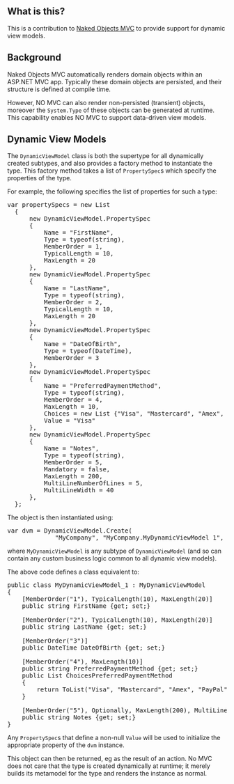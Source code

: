 ## What is this? ##

This is a contribution to [Naked Objects MVC](http://nakedobjects.codeplex.com) to provide support for dynamic view models.

## Background ##

Naked Objects MVC automatically renders domain objects within an ASP.NET MVC app.  Typically these domain objects are persisted, and their structure is defined at compile time.

However, NO MVC can also render non-persisted (transient) objects, moreover the `System.Type` of these objects can be generated at runtime.  This capability enables NO MVC to support data-driven view models.

## Dynamic View Models ##

The `DynamicViewModel` class is both the supertype for all dynamically created subtypes, and also provides a factory method to instantiate the type.  This factory method takes a list of `PropertySpec`s which specify the properties of the type.

For example, the following specifies the list of properties for such a type:

<pre>
var propertySpecs = new List<DynamicViewModel.PropertySpec>
  {
      new DynamicViewModel.PropertySpec
      {
          Name = "FirstName",
          Type = typeof(string),
          MemberOrder = 1,
          TypicalLength = 10,
          MaxLength = 20
      },
      new DynamicViewModel.PropertySpec
      {
          Name = "LastName",
          Type = typeof(string),
          MemberOrder = 2,
          TypicalLength = 10,
          MaxLength = 20
      },
      new DynamicViewModel.PropertySpec
      {
          Name = "DateOfBirth",
          Type = typeof(DateTime),
          MemberOrder = 3
      },
      new DynamicViewModel.PropertySpec
      {
          Name = "PreferredPaymentMethod",
          Type = typeof(string),
          MemberOrder = 4,
          MaxLength = 10,
          Choices = new List<string> {"Visa", "Mastercard", "Amex", "PayPal"}
          Value = "Visa"
      },
      new DynamicViewModel.PropertySpec
      {
          Name = "Notes",
          Type = typeof(string),
          MemberOrder = 5,
          Mandatory = false,
          MaxLength = 200,
          MultiLineNumberOfLines = 5,
          MultiLineWidth = 40
      },
  };
</pre>


The object is then instantiated using:
<pre>
var dvm = DynamicViewModel.Create<MyDynamicViewModel>(
             "MyCompany", "MyCompany.MyDynamicViewModel_1", propertySpecs);
</pre>

where `MyDynamicViewModel` is any subtype of `DynamicViewModel` (and so can contain any custom business logic common to all dynamic view models).

The above code defines a class equivalent to:
<pre>
public class MyDynamicViewModel_1 : MyDynamicViewModel
{
    [MemberOrder("1"), TypicalLength(10), MaxLength(20)]
    public string FirstName {get; set;}
    
    [MemberOrder("2"), TypicalLength(10), MaxLength(20)]
    public string LastName {get; set;}

    [MemberOrder("3")]
    public DateTime DateOfBirth {get; set;}

    [MemberOrder("4"), MaxLength(10)]
    public string PreferredPaymentMethod {get; set;}
    public List<string> ChoicesPreferredPaymentMethod
    {
        return ToList("Visa", "Mastercard", "Amex", "PayPal");
    }

    [MemberOrder("5"), Optionally, MaxLength(200), MultiLine(NumberOfLines=5, Width=40)]
    public string Notes {get; set;}
}
</pre>

Any `PropertySpec`s that define a non-null `Value` will be used to initialize the appropriate property of the `dvm` instance.

This object can then be returned, eg as the result of an action.  No MVC does not care that the type is created dynamically at runtime; it merely builds its metamodel for the type and renders the instance as normal.
